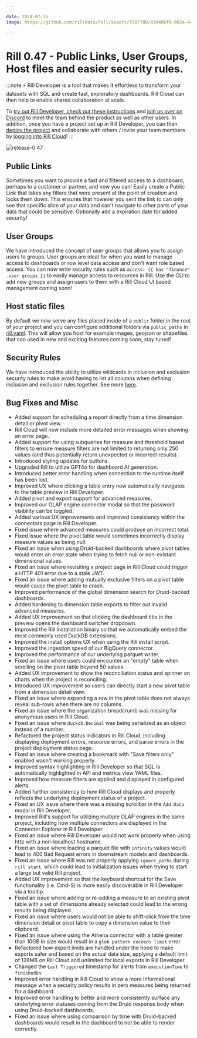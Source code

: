 ```yaml
---

date: 2024-07-15
image: https://github.com/rilldata/rill/assets/5587788/b30486f6-002a-445d-8a1b-955b6ec0066d

---
```


# Rill 0.47 - Public Links, User Groups, Host files and easier security rules.

:::note
⚡ Rill Developer is a tool that makes it effortless to transform your datasets with SQL and create fast, exploratory dashboards. Rill Cloud can then help to enable shared collaboration at scale.

To [try out Rill Developer, check out these instructions](/home/install) and [join us over on Discord](https://discord.gg/TatjVY32) to meet the team behind the product as well as other users. In addition, once you have a project set up in Rill Developer, you can then [deploy the project](/deploy/deploy-dashboard/) and collaborate with others / invite your team members by [logging into Rill Cloud](https://ui.rilldata.com)!
:::

![release-0 47](<https://storage.googleapis.com/prod-cdn.rilldata.com/docs/release-notes/release-notes-047.gif>)

## Public Links
Sometimes you want to provide a fast and filtered access to a dashboard, perhaps to a customer or partner, and now you can! Easily create a Public Link that takes any filters that were present at the point of creation and locks them down. This ensures that however you sent the link to can only see that specific slice of your data and can't navigate to other parts of your data that could be sensitive. Optionally add a expiration date for added security!

## User Groups
We have introduced the concept of user groups that allows you to assign users to groups.
User groups are ideal for when you want to manage access to dashboards or row level data access and don't want role based access. You can now write security rules such as `access: {{ has "finance" .user.groups }}` to easily manage access to resources in Rill. Use the CLI to add new groups and assign users to them with a Rill Cloud UI based management coming soon!

## Host static files
By default we now serve any files placed inside of a `public` folder in the root of your project and you can configure additional folders via `public_paths` in [rill.yaml](/reference/project-files/rill-yaml). This will allow you host for example images, geojson or shapefiles that can used in new and exciting features coming soon, stay tuned!

## Security Rules
We have introduced the ability to utilize wildcards in inclusion and exclusion security rules to make avoid having to list all columns when defining inclusion and exclusion rules together. See more [here](/build/metrics-view/security#use-wildcards-to-select-all-dimensions-and-measures).


## Bug Fixes and Misc
- Added support for scheduling a report directly from a time dimension detail or pivot view.
- Rill Cloud will now include more detailed error messages when showing an error page.
- Added support for using subqueries for measure and threshold based filters to ensure measure filters are not limited to returning only 250 values (and thus potentially return unexpected or incorrect results).
- Introduced styling updates for buttons.
- Upgraded Rill to utilize GPT4o for dashboard AI generation.
- Introduced better error handling when connection to the runtime itself has been lost.
- Improved UX where clicking a table entry now automatically navigates to the table preview in Rill Developer.
- Added pivot and export support for advanced measures.
- Improved our OLAP engine connector modal so that the password visibility can be toggled.
- Added various UX improvements and improved consistency within the connectors page in Rill Developer.
- Fixed issue where advanced measures could produce an incorrect total.
- Fixed issue where the pivot table would sometimes incorrectly display measure values as being null.
- Fixed an issue when using Druid-backed dashboards where pivot tables would enter an error state when trying to fetch null or non-existant dimensional values.
- Fixed an issue where revisiting a project page in Rill Cloud could trigger a HTTP 401 error due to a stale JWT.
- Fixed an issue where adding mutually exclusive filters on a pivot table would cause the pivot table to crash.
- Improved performance of the global dimension search for Druid-backed dashboards.
- Added hardening to dimension table exports to filter out invalid advanced measures.
- Added UX improvement so that clicking the dashboard title in the preview opens the dashboard switcher dropdown.
- Improved the Rill installation binary so that we automatically embed the most commonly used DuckDB extensions.
- Improved the install options UX when using the Rill install script.
- Improved the ingestion speed of our BigQuery connector.
- Improved the performance of our underlying parquet writer.
- Fixed an issue where users could encounter an "empty" table when scrolling on the pivot table beyond 50 values.
- Added UX improvement to show the reconciliation status and spinner on charts when the project is reconciling.
- Introduced UX improvement so users can directly start a new pivot table from a dimension detail view.
- Fixed an issue where expanding a row in the pivot table does not always reveal sub-rows when there are no columns.
- Fixed an issue where the organization breadcrumb was missing for anonymous users in Rill Cloud.
- Fixed an issue where `duckdb.Decimal` was being serialized as an object instead of a number.
- Refactored the project status indicators in Rill Cloud, including displaying deployment errors, resource errors, and parse errors in the project deployment status page.
- Fixed an issue where creating a bookmark with "Save filters only" enabled wasn't working properly.
- Improved syntax highlighting in Rill Developer so that SQL is automatically highlighted in API and metrics view YAML files.
- Improved how measure filters are applied and displayed in configured alerts.
- Added further consistency to how Rill Cloud displays and properly reflects the underlying deployment status of a project.
- Fixed an UX issue where there was a missing scrollbar in the `Add Data` modal in Rill Developer.
- Improved Rill's support for utilizing multiple OLAP engines in the same project, including how multiple connectors are displayed in the Connector Explorer in Rill Developer.
- Fixed an issue where Rill Developer would not work properly when using http with a non-localhost hostname.
- Fixed an issue where loading a parquet file with `infinity` values would lead to 400 Bad Request errors in downstream models and dashboards.
- Fixed an issue where Rill was not properly applying `ignore_paths` during `rill start`, which could lead to initialization issues when trying to start a large but valid Rill project.
- Added UX improvement so that the keyboard shortcut for the Save functionality (i.e. Cmd-S) is more easily discoverable in Rill Developer via a tooltip.
- Fixed an issue where adding or re-adding a measure to an existing pivot table with a set of dimensions already selected could lead to the wrong results being displayed.
- Fixed an issue where users would not be able to shift-click from the time dimension detail or pivot table to copy a dimension value to their clipboard.
- Fixed an issue where using the Athena connector with a table greater than 10GB in size would result in a `glob pattern exceeds limit` error.
- Refactored how export limits are handled under the hood to make exports safer and based on the actual data size, applying a default limit of 128MB on Rill Cloud and unlimited for local exports in Rill Developer.
- Changed the `Last Triggered` timestamp for alerts from `executionTime` to `finishedOn`.
- Improved error handling in Rill Cloud to show a more informational message when a security policy results in zero measures being returned for a dashboard.
- Improved error handling to better and more consistently surface any underlying error statuses coming from the Druid response body when using Druid-backed dashboards.
- Fixed an issue where using comparison by time with Druid-backed dashboards would result in the dashboard to not be able to render correctly.
